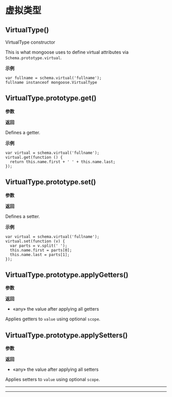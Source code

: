
# 虚拟类型

## VirtualType()

VirtualType constructor

This is what mongoose uses to define virtual attributes via `Schema.prototype.virtual`.

**示例**

    var fullname = schema.virtual('fullname');
    fullname instanceof mongoose.VirtualType

## VirtualType.prototype.get()

**参数**

**返回**

Defines a getter.

**示例**

    var virtual = schema.virtual('fullname');
    virtual.get(function () {
      return this.name.first + ' ' + this.name.last;
    });

## VirtualType.prototype.set()

**参数**

**返回**

Defines a setter.

**示例**

    var virtual = schema.virtual('fullname');
    virtual.set(function (v) {
      var parts = v.split(' ');
      this.name.first = parts[0];
      this.name.last = parts[1];
    });

## VirtualType.prototype.applyGetters()

**参数**

**返回**

* «any» the value after applying all getters

Applies getters to `value` using optional `scope`.

## VirtualType.prototype.applySetters()

**参数**

**返回**

* «any» the value after applying all setters

Applies setters to `value` using optional `scope`.

* * *
* * *
